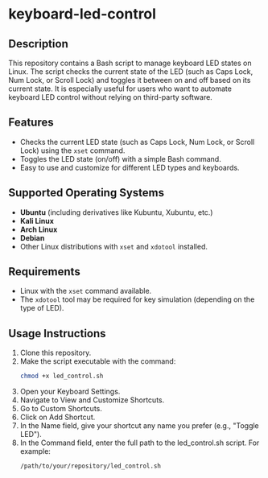 # keyboard-led-control

## Description
This repository contains a Bash script to manage keyboard LED states on Linux. The script checks the current state of the LED (such as Caps Lock, Num Lock, or Scroll Lock) and toggles it between on and off based on its current state. It is especially useful for users who want to automate keyboard LED control without relying on third-party software.

## Features
- Checks the current LED state (such as Caps Lock, Num Lock, or Scroll Lock) using the `xset` command.
- Toggles the LED state (on/off) with a simple Bash command.
- Easy to use and customize for different LED types and keyboards.

## Supported Operating Systems
- **Ubuntu** (including derivatives like Kubuntu, Xubuntu, etc.)
- **Kali Linux**
- **Arch Linux**
- **Debian**
- Other Linux distributions with `xset` and `xdotool` installed.

## Requirements
- Linux with the `xset` command available.
- The `xdotool` tool may be required for key simulation (depending on the type of LED).

## Usage Instructions
1. Clone this repository.
2. Make the script executable with the command:
   ```bash
   chmod +x led_control.sh
3. Open your Keyboard Settings.
4. Navigate to View and Customize Shortcuts.
5. Go to Custom Shortcuts.
6. Click on Add Shortcut.
7. In the Name field, give your shortcut any name you prefer (e.g., "Toggle LED").
8. In the Command field, enter the full path to the led_control.sh script. For example:
    ```bash
    /path/to/your/repository/led_control.sh